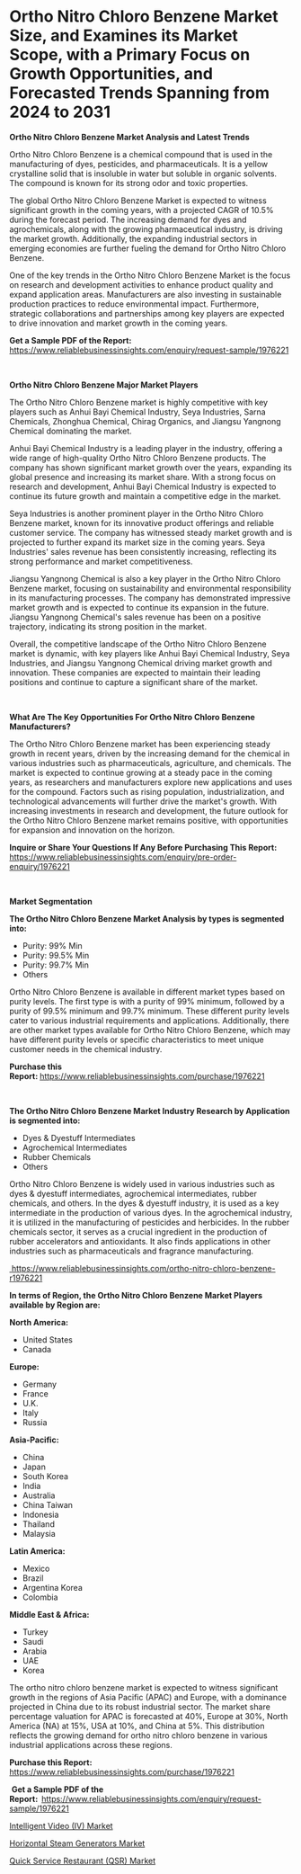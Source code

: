 <p><h1>Ortho Nitro Chloro Benzene Market Size, and Examines its Market Scope, with a Primary Focus on Growth Opportunities, and Forecasted Trends Spanning from 2024 to 2031</h1></p><p><strong>Ortho Nitro Chloro Benzene Market Analysis and Latest Trends</strong></p>
<p><p>Ortho Nitro Chloro Benzene is a chemical compound that is used in the manufacturing of dyes, pesticides, and pharmaceuticals. It is a yellow crystalline solid that is insoluble in water but soluble in organic solvents. The compound is known for its strong odor and toxic properties.</p><p>The global Ortho Nitro Chloro Benzene Market is expected to witness significant growth in the coming years, with a projected CAGR of 10.5% during the forecast period. The increasing demand for dyes and agrochemicals, along with the growing pharmaceutical industry, is driving the market growth. Additionally, the expanding industrial sectors in emerging economies are further fueling the demand for Ortho Nitro Chloro Benzene.</p><p>One of the key trends in the Ortho Nitro Chloro Benzene Market is the focus on research and development activities to enhance product quality and expand application areas. Manufacturers are also investing in sustainable production practices to reduce environmental impact. Furthermore, strategic collaborations and partnerships among key players are expected to drive innovation and market growth in the coming years.</p></p>
<p><strong>Get a Sample PDF of the Report:&nbsp;</strong> <a href="https://www.reliablebusinessinsights.com/enquiry/request-sample/1976221">https://www.reliablebusinessinsights.com/enquiry/request-sample/1976221</a></p>
<p>&nbsp;</p>
<p><strong>Ortho Nitro Chloro Benzene Major Market Players</strong></p>
<p><p>The Ortho Nitro Chloro Benzene market is highly competitive with key players such as Anhui Bayi Chemical Industry, Seya Industries, Sarna Chemicals, Zhonghua Chemical, Chirag Organics, and Jiangsu Yangnong Chemical dominating the market. </p><p>Anhui Bayi Chemical Industry is a leading player in the industry, offering a wide range of high-quality Ortho Nitro Chloro Benzene products. The company has shown significant market growth over the years, expanding its global presence and increasing its market share. With a strong focus on research and development, Anhui Bayi Chemical Industry is expected to continue its future growth and maintain a competitive edge in the market.</p><p>Seya Industries is another prominent player in the Ortho Nitro Chloro Benzene market, known for its innovative product offerings and reliable customer service. The company has witnessed steady market growth and is projected to further expand its market size in the coming years. Seya Industries' sales revenue has been consistently increasing, reflecting its strong performance and market competitiveness.</p><p>Jiangsu Yangnong Chemical is also a key player in the Ortho Nitro Chloro Benzene market, focusing on sustainability and environmental responsibility in its manufacturing processes. The company has demonstrated impressive market growth and is expected to continue its expansion in the future. Jiangsu Yangnong Chemical's sales revenue has been on a positive trajectory, indicating its strong position in the market.</p><p>Overall, the competitive landscape of the Ortho Nitro Chloro Benzene market is dynamic, with key players like Anhui Bayi Chemical Industry, Seya Industries, and Jiangsu Yangnong Chemical driving market growth and innovation. These companies are expected to maintain their leading positions and continue to capture a significant share of the market.</p></p>
<p>&nbsp;</p>
<p><strong>What Are The Key Opportunities For Ortho Nitro Chloro Benzene Manufacturers?</strong></p>
<p><p>The Ortho Nitro Chloro Benzene market has been experiencing steady growth in recent years, driven by the increasing demand for the chemical in various industries such as pharmaceuticals, agriculture, and chemicals. The market is expected to continue growing at a steady pace in the coming years, as researchers and manufacturers explore new applications and uses for the compound. Factors such as rising population, industrialization, and technological advancements will further drive the market's growth. With increasing investments in research and development, the future outlook for the Ortho Nitro Chloro Benzene market remains positive, with opportunities for expansion and innovation on the horizon.</p></p>
<p><strong>Inquire or Share Your Questions If Any Before Purchasing This Report:</strong> <a href="https://www.reliablebusinessinsights.com/enquiry/pre-order-enquiry/1976221">https://www.reliablebusinessinsights.com/enquiry/pre-order-enquiry/1976221</a></p>
<p>&nbsp;</p>
<p><strong>Market Segmentation</strong></p>
<p><strong>The Ortho Nitro Chloro Benzene Market Analysis by types is segmented into:</strong></p>
<p><ul><li>Purity: 99% Min</li><li>Purity: 99.5% Min</li><li>Purity: 99.7% Min</li><li>Others</li></ul></p>
<p><p>Ortho Nitro Chloro Benzene is available in different market types based on purity levels. The first type is with a purity of 99% minimum, followed by a purity of 99.5% minimum and 99.7% minimum. These different purity levels cater to various industrial requirements and applications. Additionally, there are other market types available for Ortho Nitro Chloro Benzene, which may have different purity levels or specific characteristics to meet unique customer needs in the chemical industry.</p></p>
<p><strong>Purchase this Report:&nbsp;</strong><a href="https://www.reliablebusinessinsights.com/purchase/1976221">https://www.reliablebusinessinsights.com/purchase/1976221</a></p>
<p>&nbsp;</p>
<p><strong>The Ortho Nitro Chloro Benzene Market Industry Research by Application is segmented into:</strong></p>
<p><ul><li>Dyes & Dyestuff Intermediates</li><li>Agrochemical Intermediates</li><li>Rubber Chemicals</li><li>Others</li></ul></p>
<p><p>Ortho Nitro Chloro Benzene is widely used in various industries such as dyes & dyestuff intermediates, agrochemical intermediates, rubber chemicals, and others. In the dyes & dyestuff industry, it is used as a key intermediate in the production of various dyes. In the agrochemical industry, it is utilized in the manufacturing of pesticides and herbicides. In the rubber chemicals sector, it serves as a crucial ingredient in the production of rubber accelerators and antioxidants. It also finds applications in other industries such as pharmaceuticals and fragrance manufacturing.</p></p>
<p><a href="https://www.reliablebusinessinsights.com/ortho-nitro-chloro-benzene-r1976221">&nbsp;https://www.reliablebusinessinsights.com/ortho-nitro-chloro-benzene-r1976221</a></p>
<p><strong>In terms of Region, the Ortho Nitro Chloro Benzene Market Players available by Region are:</strong></p>
<p>
    <p> <strong> North America: </strong>
        <ul>
            <li>United States</li>
            <li>Canada</li>
        </ul>
        </p> 
    <p> <strong> Europe: </strong>
        <ul>
            <li>Germany</li>
            <li>France</li>
            <li>U.K.</li>
            <li>Italy</li>
            <li>Russia</li>
        </ul>
        </p> 
    <p> <strong> Asia-Pacific: </strong>
        <ul>
            <li>China</li>
            <li>Japan</li>
            <li>South Korea</li>
            <li>India</li>
            <li>Australia</li>
            <li>China Taiwan</li>
            <li>Indonesia</li>
            <li>Thailand</li>
            <li>Malaysia</li>
        </ul>
        </p> 
    <p> <strong> Latin America: </strong>
        <ul>
            <li>Mexico</li>
            <li>Brazil</li>
            <li>Argentina Korea</li>
            <li>Colombia</li>
        </ul>
        </p> 
    <p> <strong> Middle East & Africa: </strong>
        <ul>
            <li>Turkey</li>
            <li>Saudi</li>
            <li>Arabia</li>
            <li>UAE</li>
            <li>Korea</li>
        </ul>
    </p>
    </p>
<p><p>The ortho nitro chloro benzene market is expected to witness significant growth in the regions of Asia Pacific (APAC) and Europe, with a dominance projected in China due to its robust industrial sector. The market share percentage valuation for APAC is forecasted at 40%, Europe at 30%, North America (NA) at 15%, USA at 10%, and China at 5%. This distribution reflects the growing demand for ortho nitro chloro benzene in various industrial applications across these regions.</p></p>
<p><strong>Purchase this Report: </strong><a href="https://www.reliablebusinessinsights.com/purchase/1976221">https://www.reliablebusinessinsights.com/purchase/1976221</a></p>
<p>&nbsp;<strong>Get a Sample PDF of the Report:&nbsp;&nbsp;</strong><a href="https://www.reliablebusinessinsights.com/enquiry/request-sample/1976221">https://www.reliablebusinessinsights.com/enquiry/request-sample/1976221</a></p>
<p><strong></strong></p>
<p><p><a href="https://github.com/nusratjahan12006/Market-Research-Report-List-1/blob/main/intelligent-video-iv-market.md">Intelligent Video (IV) Market</a></p><p><a href="https://issuu.com/reportprime-2/docs/horizontal-steam-generators-market-size-2030.pptx">Horizontal Steam Generators Market</a></p><p><a href="https://github.com/mdhefjumiah/Market-Research-Report-List-1/blob/main/quick-service-restaurant-qsr-market.md">Quick Service Restaurant (QSR) Market</a></p></p>
